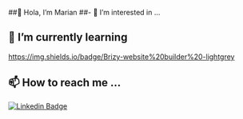 ##👋 Hola, I’m Marian
##- 👀 I’m interested in ...
## 🌱 I’m currently learning 
https://img.shields.io/badge/Brizy-website%20builder%20-lightgrey

## 📫 How to reach me ...

[![Linkedin Badge](https://img.shields.io/badge/-LinkedIn-blue?style=flat&logo=Linkedin&logoColor=ColorName&color=black&link=https://www.linkedin.com/in/marianmartinez-84aa43199/)](https://www.linkedin.com/in/marianmartinez-84aa43199/) 


